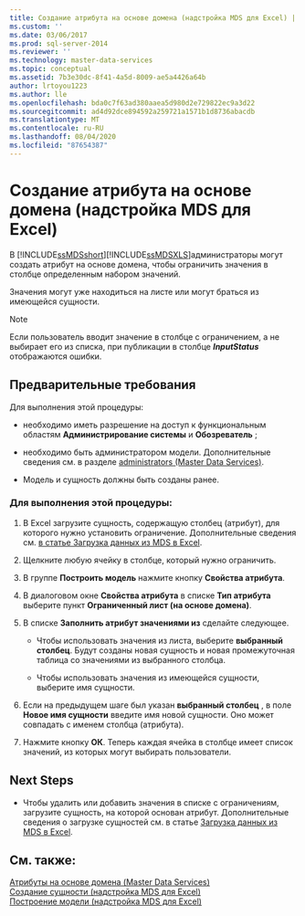 ```yaml
---
title: Создание атрибута на основе домена (надстройка MDS для Excel) | Документы Майкрософт
ms.custom: ''
ms.date: 03/06/2017
ms.prod: sql-server-2014
ms.reviewer: ''
ms.technology: master-data-services
ms.topic: conceptual
ms.assetid: 7b3e30dc-8f41-4a5d-8009-ae5a4426a64b
author: lrtoyou1223
ms.author: lle
ms.openlocfilehash: bda0c7f63ad380aaea5d980d2e729822ec9a3d22
ms.sourcegitcommit: ad4d92dce894592a259721a1571b1d8736abacdb
ms.translationtype: MT
ms.contentlocale: ru-RU
ms.lasthandoff: 08/04/2020
ms.locfileid: "87654387"
---
```

# <a name="create-a-domain-based-attribute-mds-add-in-for-excel"></a>Создание атрибута на основе домена (надстройка MDS для Excel)
  В [!INCLUDE[ssMDSshort](../../includes/ssmdsshort-md.md)][!INCLUDE[ssMDSXLS](../../includes/ssmdsxls-md.md)]администраторы могут создать атрибут на основе домена, чтобы ограничить значения в столбце определенным набором значений.  
  
 Значения могут уже находиться на листе или могут браться из имеющейся сущности.  
  
> [!NOTE]  
>   Если пользователь вводит значение в столбце с ограничением, а не выбирает его из списка, при публикации в столбце **$InputStatus$** отображаются ошибки.  
  
## <a name="prerequisites"></a>Предварительные требования  
 Для выполнения этой процедуры:  
  
-   необходимо иметь разрешение на доступ к функциональным областям **Администрирование системы** и **Обозреватель** ;  
  
-   необходимо быть администратором модели. Дополнительные сведения см. в разделе [administrators &#40;Master Data Services&#41;](../administrators-master-data-services.md).  
  
-   Модель и сущность должны быть созданы ранее.  
  
### <a name="to-perform-this-procedure"></a>Для выполнения этой процедуры:  
  
1.  В Excel загрузите сущность, содержащую столбец (атрибут), для которого нужно установить ограничение. Дополнительные сведения см. [в статье Загрузка данных из MDS в Excel](export-data-to-excel-from-master-data-services.md).  
  
2.  Щелкните любую ячейку в столбце, который нужно ограничить.  
  
3.  В группе **Построить модель** нажмите кнопку **Свойства атрибута**.  
  
4.  В диалоговом окне **Свойства атрибута** в списке **Тип атрибута** выберите пункт **Ограниченный лист (на основе домена)**.  
  
5.  В списке **Заполнить атрибут значениями из** сделайте следующее.  
  
    -   Чтобы использовать значения из листа, выберите **выбранный столбец**. Будут созданы новая сущность и новая промежуточная таблица со значениями из выбранного столбца.  
  
    -   Чтобы использовать значения из имеющейся сущности, выберите имя сущности.  
  
6.  Если на предыдущем шаге был указан **выбранный столбец** , в поле **Новое имя сущности** введите имя новой сущности. Оно может совпадать с именем столбца (атрибута).  
  
7.  Нажмите кнопку **ОК**. Теперь каждая ячейка в столбце имеет список значений, из которых могут выбирать пользователи.  
  
## <a name="next-steps"></a>Next Steps  
  
-   Чтобы удалить или добавить значения в списке с ограничениям, загрузите сущность, на которой основан атрибут. Дополнительные сведения о загрузке сущностей см. в статье [Загрузка данных из MDS в Excel](export-data-to-excel-from-master-data-services.md).  
  
## <a name="see-also"></a>См. также:  
 [Атрибуты на основе домена &#40;Master Data Services&#41;](../domain-based-attributes-master-data-services.md)   
 [Создание сущности &#40;надстройка MDS для Excel&#41;](create-an-entity-mds-add-in-for-excel.md)   
 [Построение модели (надстройка MDS для Excel)](building-a-model-mds-add-in-for-excel.md)  
  
  
